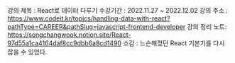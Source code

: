 강의 제목 : React로 데이터 다루기
수강기간  : 2022.11.27 ~ 2022.12.02
강의 주소 : https://www.codeit.kr/topics/handling-data-with-react?pathType=CAREER&pathSlug=javascript-frontend-developer
강의 정리 노트: https://songchangwook.notion.site/React-97d55a1ca4164daf8cc9dbb6a8cd1490
소감 : 느슨해졌던 React 기본기를 다시 잡을 수 있었다.
